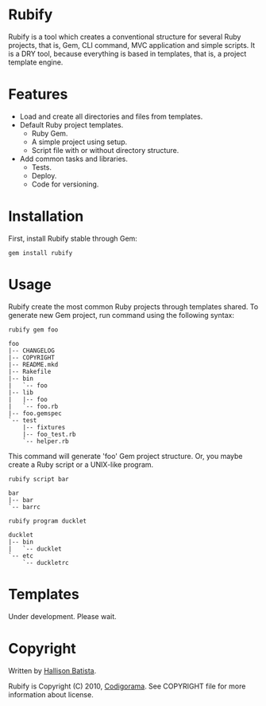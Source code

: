 Rubify
======

Rubify is a tool which creates a conventional structure for several Ruby
projects, that is, Gem, CLI command, MVC application and simple scripts. It is
a DRY tool, because everything is based in templates, that is, a project
template engine.


Features
========

* Load and create all directories and files from templates.
* Default Ruby project templates.
  * Ruby Gem.
  * A simple project using setup.
  * Script file with or without directory structure.
* Add common tasks and libraries.
  * Tests.
  * Deploy.
  * Code for versioning.

Installation
============

First, install Rubify stable through Gem:

    gem install rubify

Usage
=====

Rubify create the most common Ruby projects through templates shared. To
generate new Gem project, run command using the following syntax:

    rubify gem foo

    foo
    |-- CHANGELOG
    |-- COPYRIGHT
    |-- README.mkd
    |-- Rakefile
    |-- bin
    |   `-- foo
    |-- lib
    |   |-- foo
    |   `-- foo.rb
    |-- foo.gemspec
    `-- test
        |-- fixtures
        |-- foo_test.rb
        `-- helper.rb

This command will generate 'foo' Gem project structure. Or, you maybe create a
Ruby script or a UNIX-like program.

    rubify script bar

    bar
    |-- bar
    `-- barrc

    rubify program ducklet

    ducklet
    |-- bin
    |   `-- ducklet
    `-- etc
        `-- duckletrc

Templates
=========

Under development. Please wait.

Copyright
=========

Written by [Hallison Batista](http://hallisonbatista.com/about).

Rubify is Copyright (C) 2010, [Codigorama](http://codigorama.com/produtos).
See COPYRIGHT file for more information about license.

